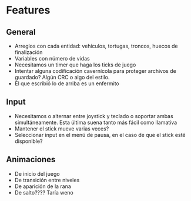 # Features

## General

+ Arreglos con cada entidad: vehículos, tortugas, troncos, huecos de finalización
+ Variables con número de vidas
+ Necesitamos un timer que haga los ticks de juego
+ Intentar alguna codificación cavernícola para proteger archivos de guardado? Algún CRC o algo del estilo.
+ El que escribió lo de arriba es un enfermito


## Input

+ Necesitamos o alternar entre joystick y teclado o soportar ambas simultáneamente. Esta última suena tanto más fácil como llamativa
+ Mantener el stick mueve varias veces?
+ Seleccionar input en el menú de pausa, en el caso de que el stick esté disponible?


## Animaciones
+ De inicio del juego
+ De transición entre niveles
+ De aparición de la rana
+ De salto???? Taría weno